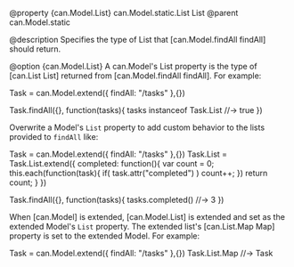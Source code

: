 @property {can.Model.List} can.Model.static.List List
@parent can.Model.static

@description Specifies the type of List that [can.Model.findAll findAll]
should return.

@option {can.Model.List} A can.Model's List property is the
type of [can.List List] returned
from [can.Model.findAll findAll]. For example:

   Task = can.Model.extend({
     findAll: "/tasks"
   },{})

   Task.findAll({}, function(tasks){
     tasks instanceof Task.List //-> true
   })

Overwrite a Model's `List` property to add custom
behavior to the lists provided to `findAll` like:

   Task = can.Model.extend({
     findAll: "/tasks"
   },{})
   Task.List = Task.List.extend({
     completed: function(){
       var count = 0;
       this.each(function(task){
         if( task.attr("completed") ) count++;
       })
       return count;
     }
   })

   Task.findAll({}, function(tasks){
     tasks.completed() //-> 3
   })

When [can.Model] is extended,
[can.Model.List] is extended and set as the extended Model's
`List` property. The extended list's [can.List.Map Map] property
is set to the extended Model.  For example:

   Task = can.Model.extend({
     findAll: "/tasks"
   },{})
   Task.List.Map //-> Task